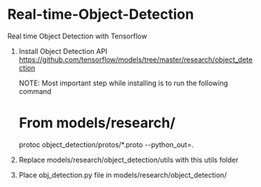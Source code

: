 # Real-time-Object-Detection
Real time Object Detection with Tensorflow

1. Install Object Detection API https://github.com/tensorflow/models/tree/master/research/object_detection
    
    NOTE: Most important step while installing is to run the following command
      # From models/research/
      protoc object_detection/protos/*.proto --python_out=.
      
2. Replace models/research/object_detection/utils with this utils folder

3. Place obj_detection.py file in models/research/object_detection/


